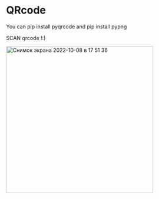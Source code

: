 # QRcode

You can pip install pyqrcode and pip install pypng

SCAN qrcode !:)

<img width="399" alt="Снимок экрана 2022-10-08 в 17 51 36" src="https://user-images.githubusercontent.com/106219812/194708467-88c16de7-2c4b-4b75-9d3a-da818cc8df24.png">

